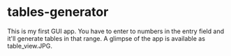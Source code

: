 # tables-generator
This is my first GUI app. You have to enter to numbers in the entry field and it'll generate tables in that range. 
A glimpse of the app is available as table_view.JPG. 

